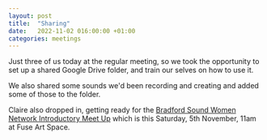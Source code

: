 ```yaml
---
layout: post
title:  "Sharing"
date:   2022-11-02 016:00:00 +01:00
categories: meetings
---
```


Just three of us today at the regular meeting, so we took the opportunity to set up a shared Google Drive folder, and train our selves on how to use it.

We also shared some sounds we'd been recording and creating and added some of those to the folder.

Claire also dropped in, getting ready for the [Bradford Sound Women Network Introductory Meet Up](https://www.facebook.com/events/473930954783121) which is this Saturday, 5th November, 11am at Fuse Art Space.

